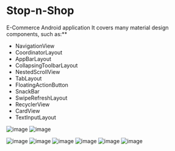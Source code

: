 # Stop-n-Shop
 E-Commerce Android application 
It covers many material design components, such as:**  
- NavigationView  
- CoordinatorLayout  
- AppBarLayout  
- CollapsingToolbarLayout  
- NestedScrollView  
- TabLayout  
- FloatingActionButton  
- SnackBar  
- SwipeRefreshLayout  
- RecyclerView  
- CardView  
- TextInputLayout  

![image](https://github.com/sick3lement/Stop-n-Shop/blob/master/WhatsApp%20Image%202018-05-22%20at%201.50.08%20AM.jpeg)
![image](https://github.com/sick3lement/Stop-n-Shop/blob/master/WhatsApp%20Image%202018-05-22%20at%201.50.08%20AM%20(1).jpeg)

![image](https://github.com/sick3lement/Stop-n-Shop/blob/master/WhatsApp%20Image%202018-05-22%20at%201.50.06%20AM.jpeg)
![image](https://github.com/sick3lement/Stop-n-Shop/blob/master/WhatsApp%20Image%202018-05-22%20at%201.50.07%20AM%20(1).jpeg)
![image](https://github.com/sick3lement/Stop-n-Shop/blob/master/WhatsApp%20Image%202018-05-22%20at%201.50.07%20AM%20(2).jpeg)
![image](https://github.com/sick3lement/Stop-n-Shop/blob/master/WhatsApp%20Image%202018-05-22%20at%201.50.07%20AM.jpeg)
![image](https://github.com/sick3lement/Stop-n-Shop/blob/master/WhatsApp%20Image%202018-05-22%20at%201.50.08%20AM%20(2).jpeg)
![image](https://github.com/sick3lement/Stop-n-Shop/blob/master/WhatsApp%20Image%202018-05-22%20at%201.50.08%20AM%20(3).jpeg)


